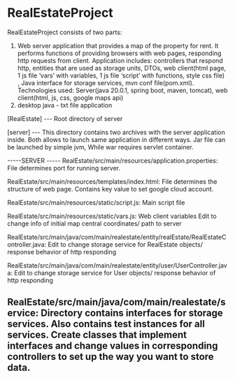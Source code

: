 # RealEstateProject
RealEstateProject consists of two parts:
1)	Web server application that provides a map of the property for rent. It performs functions of providing browsers with web pages, responding http requests from client. Application includes: controllers that respond http, entities that are used as storage units, DTOs, web client(html page, 1 js file ‘vars’ with variables, 1 js file ‘script’ with functions, style css file) , Java interface for storage services, mvn conf file(pom.xml).
Technologies used:
Server(java 20.0.1, spring boot, maven, tomcat), web client(html, js, css, google maps api)
2)	desktop java - txt file application



[RealEstate] --- Root directory of server 

[server] --- This directory contains two archives with the server application inside. 
Both allows to launch same application in different ways.
Jar file can be launched by simple jvm,
While war requires servlet container.

-----SERVER -----
RealEstate/src/main/resources/application.properties:
File determines port for running server.

RealEstate/src/main/resources/templates/index.html:
File determines the structure of web page.
Contains key value to set google cloud account.

RealEstate/src/main/resources/static/script.js:
Main script file

RealEstate/src/main/resources/static/vars.js:
Web client variables
Edit to change info of initial map central coordinates/ path to server

RealEstate/src/main/java/com/main/realestate/entity/realEstate/RealEstateController.java:
Edit to change storage service for RealEstate objects/ response behavior of http responding

RealEstate/src/main/java/com/main/realestate/entity/user/UserController.java:
Edit to change storage service for User objects/ response behavior of http responding

RealEstate/src/main/java/com/main/realestate/service:
Directory contains interfaces for storage services.
Also contains test instances for all services.
Create classes that implement interfaces and change values in corresponding controllers to set up the way you want to store data.
------------
